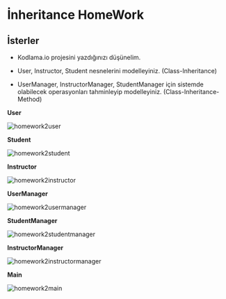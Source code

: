 # İnheritance HomeWork
## İsterler
- Kodlama.io projesini yazdığınızı düşünelim.

- User, Instructor, Student nesnelerini modelleyiniz. (Class-Inheritance)

- UserManager, InstructorManager, StudentManager için sistemde olabilecek operasyonları tahminleyip modelleyiniz. (Class-Inheritance-Method)

**User**

![homework2user](https://user-images.githubusercontent.com/86554799/179420614-2b676cbf-e59f-4a10-b552-64132839153d.jpg)

**Student**

![homework2student](https://user-images.githubusercontent.com/86554799/179420627-271e9e5e-dc79-4d22-843b-5b875273d8b2.jpg)

**Instructor**

![homework2instructor](https://user-images.githubusercontent.com/86554799/179420652-35b29a61-db9c-4af3-95e3-f17598ff8224.jpg)

**UserManager**

![homework2usermanager](https://user-images.githubusercontent.com/86554799/179420659-ac8491c5-ec58-4522-98b3-f9dfcc1c2208.jpg)

**StudentManager**

![homework2studentmanager](https://user-images.githubusercontent.com/86554799/179420671-7956d9ec-7742-4925-a4c4-58a5be743487.jpg)

**InstructorManager**

![homework2instructormanager](https://user-images.githubusercontent.com/86554799/179420681-0fe19cf7-60b2-46e9-9ad4-c5ef8f21ce48.jpg)

**Main**

![homework2main](https://user-images.githubusercontent.com/86554799/179420688-201baa76-e1f0-4df6-9fa2-12008170a1a3.jpg)
